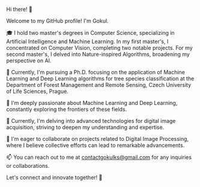 Hi there! 👋

Welcome to my GitHub profile! I'm Gokul.

🎓 I hold two master's degrees in Computer Science, specializing in Artificial Intelligence and Machine Learning. In my first master's, I concentrated on Computer Vision, completing two notable projects. For my second master's, I delved into Nature-inspired Algorithms, broadening my perspective on AI.

🌲 Currently, I'm pursuing a Ph.D. focusing on the application of Machine Learning and Deep Learning algorithms for tree species classification at the Department of Forest Management and Remote Sensing, Czech University of Life Sciences, Prague.

👀 I'm deeply passionate about Machine Learning and Deep Learning, constantly exploring the frontiers of these fields.

🌱 Currently, I'm delving into advanced technologies for digital image acquisition, striving to deepen my understanding and expertise.

💞️ I'm eager to collaborate on projects related to Digital Image Processing, where I believe collective efforts can lead to remarkable advancements.

📫 You can reach out to me at contactgokulks@gmail.com for any inquiries or collaborations.

Let's connect and innovate together! 🚀

<!---
Gokultcr/Gokultcr is a ✨ special ✨ repository because its `README.md` (this file) appears on your GitHub profile.
You can click the Preview link to take a look at your changes.
--->
